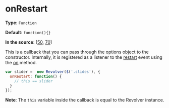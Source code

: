 # onRestart

**Type**: `Function`

**Default**: `function(){}`

**In the source**: [[50](https://github.com/revolverjs/revolverjs/blob/master/coffee/revolver.coffee#L50), [70](https://github.com/revolverjs/revolverjs/blob/master/coffee/revolver.coffee#L70)]

This is a callback that you can pass through the options object to the constructor. Internally, it is registered as a listener to the [restart](https://github.com/revolverjs/revolverjs/blob/master/docs/revolver.events.restart.md) event using the [on](https://github.com/revolverjs/revolverjs/edit/master/docs/revolver.methods.on.md) method.

```javascript
var slider =  new Revolver($('.slides'), {
  onRestart: function() {
    // this == slider
  }
});
```

**Note**: The `this` variable inside the callback is equal to the Revolver instance.
